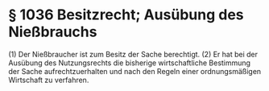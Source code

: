 # § 1036 Besitzrecht; Ausübung des Nießbrauchs
(1) Der Nießbraucher ist zum Besitz der Sache berechtigt.
(2) Er hat bei der Ausübung des Nutzungsrechts die bisherige wirtschaftliche Bestimmung der Sache aufrechtzuerhalten und nach den Regeln einer ordnungsmäßigen Wirtschaft zu verfahren.